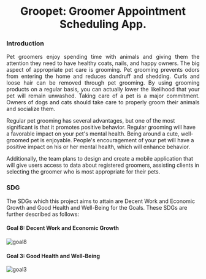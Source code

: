 <h1 align = "center" > Groopet: Groomer Appointment Scheduling App. </h1>
 
### Introduction

<p align = "justify"> Pet groomers enjoy spending time with animals and giving them the attention they need to have healthy coats, nails, and happy owners. The big aspect of appropriate pet care is grooming. Pet grooming prevents odors from entering the home and reduces dandruff and shedding. Curls and loose hair can be removed through pet grooming. By using grooming products on a regular basis, you can actually lower the likelihood that your pet will remain unwashed. Taking care of a pet is a major commitment. Owners of dogs and cats should take care to properly groom their animals and socialize them.
  
  Regular pet grooming has several advantages, but one of the most significant is that it promotes positive behavior. Regular grooming will have a favorable impact on your pet's mental health. Being around a cute, well-groomed pet is enjoyable. People's encouragement of your pet will have a positive impact on his or her mental health, which will enhance behavior.

  Additionally, the team plans to design and create a mobile application that will give users access to data about registered groomers, assisting clients in selecting the groomer who is most appropriate for their pets. </p>

### SDG

 The SDGs which this project aims to attain are Decent Work and Economic Growth and Good Health and Well-Being for the Goals. These SDGs are further described as follows:

#### Goal 8: Decent Work and Economic Growth

![goal8](https://user-images.githubusercontent.com/102673173/182162777-ceff3df7-476b-44ed-bd27-2ee6838ccbc2.png)

#### Goal 3: Good Health and Well-Being

![goal3](https://user-images.githubusercontent.com/102673173/182163444-ac0d91a0-5c3c-4476-8cff-d98d8555c30e.png)
